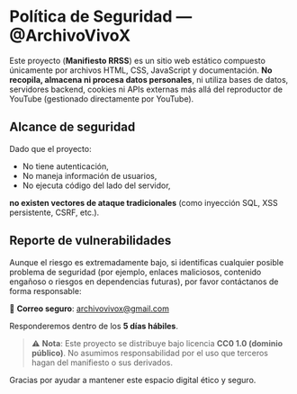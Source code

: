 # Política de Seguridad — @ArchivoVivoX

Este proyecto (**Manifiesto RRSS**) es un sitio web estático compuesto únicamente por archivos HTML, CSS, JavaScript y documentación. **No recopila, almacena ni procesa datos personales**, ni utiliza bases de datos, servidores backend, cookies ni APIs externas más allá del reproductor de YouTube (gestionado directamente por YouTube).

## Alcance de seguridad

Dado que el proyecto:
- No tiene autenticación,
- No maneja información de usuarios,
- No ejecuta código del lado del servidor,

**no existen vectores de ataque tradicionales** (como inyección SQL, XSS persistente, CSRF, etc.).

## Reporte de vulnerabilidades

Aunque el riesgo es extremadamente bajo, si identificas cualquier posible problema de seguridad (por ejemplo, enlaces maliciosos, contenido engañoso o riesgos en dependencias futuras), por favor contáctanos de forma responsable:

📧 **Correo seguro**: [archivovivox@gmail.com](mailto:archivovivox@gmail.com)

Responderemos dentro de los **5 días hábiles**.

> ⚠️ **Nota**: Este proyecto se distribuye bajo licencia **CC0 1.0 (dominio público)**. No asumimos responsabilidad por el uso que terceros hagan del manifiesto o sus derivados.

Gracias por ayudar a mantener este espacio digital ético y seguro.
